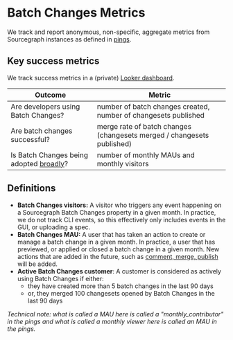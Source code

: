 # Batch Changes Metrics

We track and report anonymous, non-specific, aggregate metrics from Sourcegraph instances as defined in [pings](https://docs.sourcegraph.com/admin/pings).

## Key success metrics

We track success metrics in a (private) [Looker dashboard](https://sourcegraph.looker.com/dashboards-next/174).

| Outcome                                            | Metric                                                                 |
| -------------------------------------------------- | ---------------------------------------------------------------------- |
| Are developers using Batch Changes?                | number of batch changes created, number of changesets published        |
| Are batch changes successful?                      | merge rate of batch changes (changesets merged / changesets published) |
| Is Batch Changes being adopted [broadly](#Vision)? | number of monthly MAUs and monthly visitors                            |

## Definitions

- **Batch Changes visitors:** A visitor who triggers any event happening on a Sourcegraph Batch Changes property in a given month. In practice, we do not track CLI events, so this effectively only includes events in the GUI, or uploading a spec.
- **Batch Changes MAU:** A user that has taken an action to create or manage a batch change in a given month. In practice, a user that has previewed, or applied or closed a batch change in a given month. New actions that are added in the future, such as [comment, merge, publish](https://sourcegraph.productboard.com/roadmap/2263724-batch-changes-releases/features/6775792/portal) will be added.
- **Active Batch Changes customer**: A customer is considered as actively using Batch Changes if either:
  - they have created more than 5 batch changes in the last 90 days
  - or, they merged 100 changesets opened by Batch Changes in the last 90 days

_Technical note: what is called a MAU here is called a "monthly_contributor" in the pings and what is called a monthly viewer here is called an MAU in the pings._
